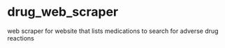 # drug_web_scraper
web scraper for website that lists medications to search for adverse drug reactions
